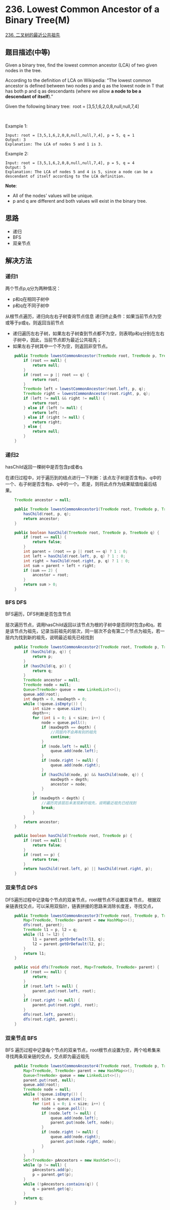 # 236. Lowest Common Ancestor of a Binary Tree(M)

[236. 二叉树的最近公共祖先](https://leetcode-cn.com/problems/lowest-common-ancestor-of-a-binary-tree/)

## 题目描述(中等)

Given a binary tree, find the lowest common ancestor (LCA) of two given nodes in the tree.

According to the definition of LCA on Wikipedia: “The lowest common ancestor is defined between two nodes p and q as the lowest node in T that has both p and q as descendants (where we allow **a node to be a descendant of itself**).”

Given the following binary tree:  root = [3,5,1,6,2,0,8,null,null,7,4]


 

Example 1:
```
Input: root = [3,5,1,6,2,0,8,null,null,7,4], p = 5, q = 1
Output: 3
Explanation: The LCA of nodes 5 and 1 is 3.
```
Example 2:
```
Input: root = [3,5,1,6,2,0,8,null,null,7,4], p = 5, q = 4
Output: 5
Explanation: The LCA of nodes 5 and 4 is 5, since a node can be a descendant of itself according to the LCA definition.
```

**Note**:

- All of the nodes' values will be unique.
- p and q are different and both values will exist in the binary tree.


## 思路


- 递归
- BFS
- 双亲节点

## 解决方法

### 递归1


两个节点p,q分为两种情况：
  - p和q在相同子树中
  - p和q在不同子树中
  
从根节点遍历，递归向左右子树查询节点信息
递归终止条件：如果当前节点为空或等于p或q，则返回当前节点
  - 递归遍历左右子树，如果左右子树查到节点都不为空，则表明p和q分别在左右子树中，因此，当前节点即为最近公共祖先；
  - 如果左右子树其中一个不为空，则返回非空节点。


```java
    public TreeNode lowestCommonAncestor(TreeNode root, TreeNode p, TreeNode q) {
        if (root == null) {
            return null;
        }
        if (root == p || root == q) {
            return root;
        }
        TreeNode left = lowestCommonAncestor(root.left, p, q);
        TreeNode right = lowestCommonAncestor(root.right, p, q);
        if (left != null && right != null) {
            return root;
        } else if (left != null) {
            return left;
        } else if (right != null) {
            return right;
        } else {
            return null;
        }
    }


```

### 递归2

hasChild返回一棵树中是否包含p或者q.

在递归过程中，对于遍历到的结点进行一下判断：该点左子树是否含有p、q中的一个、右子树是否含有p、q中的一个。若是，则将此点作为结果赋值给最后结果。


```java
    TreeNode ancestor = null;

    public TreeNode lowestCommonAncestor1(TreeNode root, TreeNode p, TreeNode q) {
        hasChild(root, p, q);
        return ancestor;
    }

    public boolean hasChild(TreeNode root, TreeNode p, TreeNode q) {
        if (root == null) {
            return false;
        }
        int parent = (root == p || root == q) ? 1 : 0;
        int left = hasChild(root.left, p, q) ? 1 : 0;
        int right = hasChild(root.right, p, q) ? 1 : 0;
        int sum = parent + left + right;
        if (sum == 2) {
            ancestor = root;
        }
        return sum > 0;
    }
```


### BFS DFS

BFS遍历，DFS判断是否包含节点

层次遍历节点，调用hasChild返回以该节点为根的子树中是否同时包含p和q，若是该节点为祖先，记录当前祖先的层次，同一层次不会有第二个节点为祖先，若一层内为找到新的祖先，说明最近祖先已经找到

```java
    public TreeNode lowestCommonAncestor2(TreeNode root, TreeNode p, TreeNode q) {
        if (hasChild(p, q)) {
            return p;
        }
        if (hasChild(q, p)) {
            return q;
        }
        TreeNode ancestor = null;
        TreeNode node = null;
        Queue<TreeNode> queue = new LinkedList<>();
        queue.add(root);
        int depth = 0, maxDepth = 0;
        while (!queue.isEmpty()) {
            int size = queue.size();
            depth++;
            for (int i = 0; i < size; i++) {
                node = queue.poll();
                if (maxDepth == depth) {
                    //同层内不会再有别的祖先
                    continue;
                }
                if (node.left != null) {
                    queue.add(node.left);
                }
                if (node.right != null) {
                    queue.add(node.right);
                }
                if (hasChild(node, p) && hasChild(node, q)) {
                    maxDepth = depth;
                    ancestor = node;
                }
            }
            if (maxDepth < depth) {
                //遍历完该层后未发现新的祖先，说明最近祖先已经找到
                break;
            }
        }
        return ancestor;
    }

    public boolean hasChild(TreeNode root, TreeNode p) {
        if (root == null) {
            return false;
        }
        if (root == p) {
            return true;
        }
        return hasChild(root.left, p) || hasChild(root.right, p);
    }

```

### 双亲节点 DFS

DFS遍历过程中记录每个节点的双亲节点，root根节点不设置双亲节点，
根据双亲链表找交点，可以采用双指针，链表拼接的思路来消除长度差，寻找交点，

```java
    public TreeNode lowestCommonAncestor3(TreeNode root, TreeNode p, TreeNode q) {
        Map<TreeNode, TreeNode> parent = new HashMap<>();
        dfs(root, parent);
        TreeNode l1 = p, l2 = q;
        while (l1 != l2) {
            l1 = parent.getOrDefault(l1, q);
            l2 = parent.getOrDefault(l2, p);
        }
        return l1;
    }

    public void dfs(TreeNode root, Map<TreeNode, TreeNode> parent) {
        if (root == null) {
            return;
        }
        if (root.left != null) {
            parent.put(root.left, root);
        }
        if (root.right != null) {
            parent.put(root.right, root);
        }
        dfs(root.left, parent);
        dfs(root.right, parent);
    }
```

### 双亲节点 BFS

BFS 遍历过程中记录每个节点的双亲节点，root根节点设置为空，两个哈希集来寻找两条双亲链的交点，交点即为最近祖先

```java
    public TreeNode lowestCommonAncestor4(TreeNode root, TreeNode p, TreeNode q) {
        Map<TreeNode, TreeNode> parent = new HashMap<>();
        Queue<TreeNode> queue = new LinkedList<>();
        parent.put(root, null);
        queue.add(root);
        TreeNode node = null;
        while (!queue.isEmpty()) {
            int size = queue.size();
            for (int i = 0; i < size; i++) {
                node = queue.poll();
                if (node.left != null) {
                    queue.add(node.left);
                    parent.put(node.left, node);
                }
                if (node.right != null) {
                    queue.add(node.right);
                    parent.put(node.right, node);
                }
            }
        }
        Set<TreeNode> pAncestors = new HashSet<>();
        while (p != null) {
            pAncestors.add(p);
            p = parent.get(p);
        }
        while (!pAncestors.contains(q)) {
            q = parent.get(q);
        }
        return q;
    }
```
